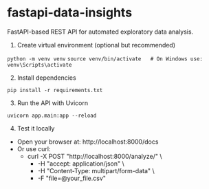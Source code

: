 # fastapi-data-insights
FastAPI-based REST API for automated exploratory data analysis.

1. Create virtual environment (optional but recommended)

``python -m venv venv``
``source venv/bin/activate   # On Windows use: venv\Scripts\activate``

2. Install dependencies

``pip install -r requirements.txt``

3. Run the API with Uvicorn

``uvicorn app.main:app --reload``

4. Test it locally

* Open your browser at: http://localhost:8000/docs
* Or use curl:
    * curl -X POST "http://localhost:8000/analyze/" \
        * -H "accept: application/json" \
        * -H "Content-Type: multipart/form-data" \
        * -F "file=@your_file.csv"